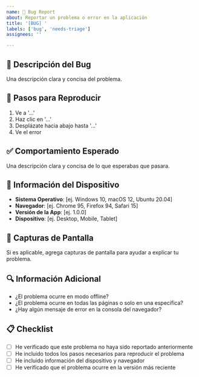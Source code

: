 ```yaml
---
name: 🐛 Bug Report
about: Reportar un problema o error en la aplicación
title: '[BUG] '
labels: ['bug', 'needs-triage']
assignees: ''

---
```


## 🐛 Descripción del Bug
Una descripción clara y concisa del problema.

## 🔄 Pasos para Reproducir
1. Ve a '...'
2. Haz clic en '...'
3. Desplázate hacia abajo hasta '...'
4. Ve el error

## ✅ Comportamiento Esperado
Una descripción clara y concisa de lo que esperabas que pasara.

## 📱 Información del Dispositivo
- **Sistema Operativo**: [ej. Windows 10, macOS 12, Ubuntu 20.04]
- **Navegador**: [ej. Chrome 95, Firefox 94, Safari 15]
- **Versión de la App**: [ej. 1.0.0]
- **Dispositivo**: [ej. Desktop, Mobile, Tablet]

## 📸 Capturas de Pantalla
Si es aplicable, agrega capturas de pantalla para ayudar a explicar tu problema.

## 🔍 Información Adicional
- ¿El problema ocurre en modo offline?
- ¿El problema ocurre en todas las páginas o solo en una específica?
- ¿Hay algún mensaje de error en la consola del navegador?

## 📋 Checklist
- [ ] He verificado que este problema no haya sido reportado anteriormente
- [ ] He incluido todos los pasos necesarios para reproducir el problema
- [ ] He incluido información del dispositivo y navegador
- [ ] He verificado que el problema ocurre en la versión más reciente
